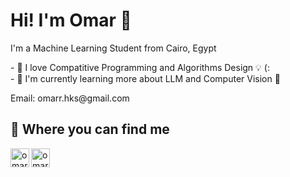 # Hi! I'm Omar 👋

I'm a Machine Learning Student from Cairo, Egypt

<p>
- 💖 I love Compatitive Programming and Algorithms Design 💡  (:<br/>
- 🌱 I'm currently learning more about LLM and Computer Vision 👀
</p>
<a>
  Email: omarr.hks@gmail.com
</a>

<h2>🚀 Where you can find me</h2>

<a href="https://www.linkedin.com/in/omarssalah/">
  <img align="left" alt="omar-hk" width="30px" src="https://github.com/Omar-hk/omar-hk/blob/dcfe20de6a81976ff0cc955ddf0b342dfe73a51f/src/images/linkedin.png" />
</a>
<a href="https://twitter.com/OmarrHks">
  <img align="left" alt="omar-hk | Twitter" width="30px" src="https://github.com/Omar-hk/omar-hk/blob/dcfe20de6a81976ff0cc955ddf0b342dfe73a51f/src/images/twitter.png" />
</a>
<br />
